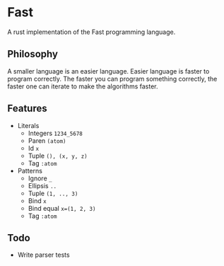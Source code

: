 # Fast

A rust implementation of the Fast programming language.

## Philosophy

A smaller language is an easier language. Easier language is faster to program correctly. The faster you can program something correctly, the faster one can iterate to make the algorithms faster.

## Features

- Literals
    - Integers `1234_5678`
    - Paren `(atom)`
    - Id `x`
    - Tuple `(), (x, y, z)`
    - Tag `:atom`
- Patterns
    - Ignore `_`
    - Ellipsis `..`
    - Tuple `(1, .., 3)`
    - Bind `x`
    - Bind equal `x=(1, 2, 3)`
    - Tag `:atom`

## Todo

- Write parser tests
